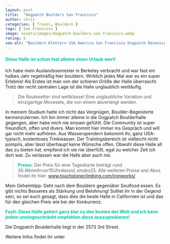```yaml
---
layout: post
title:  "Dogpatch Boulders San Francisco"
author: chris
categories: [ Travel, Bouldern ]
tags: [ San Francisco ]
image: assets/images/dogpatch-boulders-san-francisco.webp
rating: 5
seo-alt: "Bouldern Klettern USA America San Francisco Dogpatch Rezension Rezensionen Boulders Reise Wettkampf Boulderhalle Kletterhalle"
---
```

#### <span style="color:#00c5a1">Diese Halle ist schon fast alleine einen Urlaub wert!</span>
Ich habe mein Auslandssemester in Berkeley verbracht und war fast ein halbes Jahr regelmäßig hier bouldern. Wirklich jedes Mal war es ein super Erlebnis! Als Erstes ist man von der schieren Größe der Halle überrascht. Trotz der recht zentralen Lage ist die Halle unglaublich weitläufig.

> Die Routesetter sind weltklasse! Eine unglaubliche Variation und einzigartige Movesets, die von einem abverlangt werden.

In meinem Studium hatte ich nicht das Vergnügen, Boulder-Begeisterte kennenzulernen. Ich bin immer alleine in die Dogpatch Boulderhalle gegangen, aber habe mich nie einsam gefühlt. Die Community ist super freundlich, offen und divers. Man kommt hier immer ins Gespräch und will gar nicht mehr aufhören. Aus Wasserspendern bekommt ihr, ganz USA-typisch, kostenloses Trinkwasser. Der Trainingsbereich ist vielleicht nicht pompös, aber lässt überhaupt keine Wünsche offen. Obwohl diese Halle all das zu bieten hat, empfand ich sie nie überfüllt, egal zu welcher Zeit ich dort war. Zu verlassen war die Halle aber auch nie.

><span style="color:#00c5a1"><b>Preise:</b></span> Der Preis für eine Tageskarte beträgt rund 30$. Wenn ihr vor 15 Uhr da seid, sind es 25$. Alle weiteren Preise und Abos findet ihr hier: <a href="https://touchstoneclimbing.com/ironworks/" target="_blank">www.touchstoneclimbing.com/ironworks/</a>

Mein Geheimtipp: Geht nach dem Bouldern gegenüber Soulfood essen. Es gibt nichts Besseres als Stärkung und Belohnung!
Solltet ihr in der Gegend sein, so sei euch gesagt, dass dies die beste Halle in Californien ist und das für den gleichen Preis wie bei der Konkurrenz.

<span style="color:#00c5a1"><b> Fazit: Diese Halle gehört ganz klar zu den besten der Welt und ich kann jedem uneingeschränkt empfehlen diese auszuprobieren!
</b></span>

Die Dogpatch Boulderhalle liegt in der 2573 3rd Street.

Weitere Infos findet ihr unter